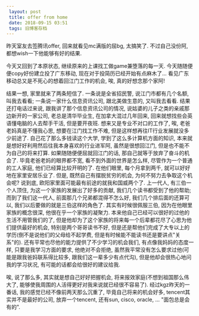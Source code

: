 ```yaml
---
 layout: post
 title: offer from home
 date: 2018-09-15 03:51
 tags: 旧博客存档
---
```

昨天室友去签腾讯offer, 回来就看见mc满版的屈bg, 太搞笑了. 不过自己没份阿, 都想wish一下他能够有好的结果.



今天又回到了本原状态, 继续原来的上课找工做game兼堕落的每一天. 今天随随便便copy好份建立投了广东移动, 现在对于投简历已经开始有点麻木了...
看见广东移动总又是不死心的想着回江门工作的机会, 唉, 真的好想念那个家阿!



结果一想, 家里就来了两条短信了. 一条说是全省招民警, 说江门市都有几个名额, 叫我去看看; 一条说一家什么信息资讯公司, 跟北美做生意的,
又叫我去看看. 结果还打电话过来说, 跟我讲了那个信息资讯公司的情况, 说姑婆的儿子之类的亲戚那边新开的一家公司, 老总是清华毕业生,
在加拿大混过几年回来, 回来就想找些会英语懂电脑的人去帮手干活, 但是要开夜班. 想来又是专业不对口的工作了, 唉, 老爸老妈真是不懂我心思,
想要在江门找工作不难, 但是这样想再往IT行业发展就没多少前途了. 自己花了那么多钱读这个大学, 学到了这么多计算机方面的知识,
本来就是想好好利用然后往我本身喜欢的行业进军阿, 虽然是很想回江门, 但是也不能不为自己的将来打算. 如果随随便便屈就回江门的话,
那自己就等于放弃了奋斗的机会了. 毕竟老爸老妈的眼界都不宽, 看不到外面的世界是怎么样, 尽管作为一个普通的工人家庭, 他们已经算比较开明的了.
在他们眼里, 每个月拿到两千, 就可以好好地在家里安居乐业了. 但是, 既然自己有摆脱贫穷的机会, 为何不努力去争取这个机会呢? 说到底,
欧阳家里面可能最有前途的就我和国威两个了. 上一代人, 有三伯一个人顶住, 为这一个家族的发展出了好多的贡献, 我们几个读书都受到了他的帮助;
而到了我们这一代人, 前面那几个兄弟都混得不怎么好, 我们几个排后面的还算可以, 我们以后要做的就是三伯这样的角色了. 其实有时候很佩服三伯,
因为在他眼里家族的概念很深, 他很在乎一个家族的凝聚力. 本来他自己已经可以很好的过他的生活不用管我们的了,
但是他却为了这个家族的将来每一个后辈都花尽了心思为他们提供最好的机会, 特别是两个哥哥读书不好,
但是还是帮他们完成了大专以上的学历(倒不是说他们的父母给不起学费, 但是有时候能不能读书还是要讲点"关系"的).
还有平常也尽他的能力提供了不少学习的机会我们, 有点像我妈妈的态度一样, 只要是我学习方面的要求, 他绝对不会拒绝,
虽然我平常没有怎么要求过他(可能是跟我爸妈联系得比较多, 跟我们这一辈多少有点代沟), 但是他却会很热心地问我的学习状况, 有可能的话都会给很好的建议给我.



唉, 说了那么多, 其实就是想自己好好把握机会, 将来报效家庭(不想到祖国那么伟大了, 能够使我周围的人活得更好对我来说就已经很不容易了).
经过kgz昨天的一番话, 我的感觉已经不像前两天那么沉重了, 毕竟自己将来的机会好多, tencent其实并不是最好的公司, 放弃一个tencent,
还有sun, cisco, oracle, ... "面包总是会有的".

